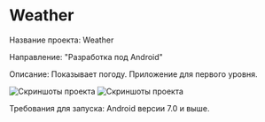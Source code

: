 # Weather
Название проекта: Weather 

Направление: "Разработка под Android"

Описание: Показывает погоду. Приложение для первого уровня.

![Скриншоты проекта](https://i.imgur.com/QQQxKzV.png)
![Скриншоты проекта](https://i.imgur.com/R1cr4tl.png)

Требования для запуска: Android версии 7.0 и выше.
